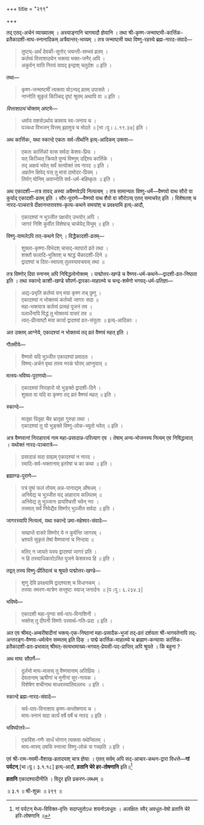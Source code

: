 +++
title = "२९९"

+++

तद् एतद्-अर्चनं व्याख्यातम् । अस्याङ्गानि चागमादौ ज्ञेयानि । तथा श्री-कृष्ण-जन्माष्टमी-कार्त्तिक-व्रतैकादशी-माघ-स्नानादिकम् अत्रैवान्तर्-भाव्यम् । तत्र जन्माष्टमी यथा विष्णु-रहस्ये ब्रह्म-नारद-संवादे—


> तुष्ट्य्-अर्थं देवकी-सूनोर् जयन्ती-सम्भवं व्रतम् ।  
> कर्तव्यं वित्ताशाठ्येन भक्त्या भक्त-जनैर् अपि ।  
> अकुर्वन् याति निरयं यावद् इन्द्राश् चतुर्दश ॥ इति ।

तथा—


> कृष्ण-जन्माष्टमीं त्यक्त्वा योऽन्यद् व्रतम् उपासते ।  
> नाप्नोति सुकृतं किञ्चिद् दृष्टं श्रुतम् अथापि वा ॥ इति ।

_वित्ताशाठ्यं_ चोक्तम् अष्टमे—


> धर्माय यशसेऽर्थाय कामाय स्व-जनाय च ।  
> पञ्चधा विभजन् वित्तम् इहामुत्र च मोदते ॥ [भा।पु। ८.१९.३७] इति ।

अथ कार्त्तिकः, यथा स्कान्दे एकतः सर्व-तीर्थानि इत्य्-आदिकम् उक्त्वा—


> एकतः कार्त्तिको वत्स सर्वदा केशव-प्रियः ।  
> यत् किञ्चित् क्रियते पुण्यं विष्णुम् उद्दिश्य कार्त्तिके ।  
> तद् अक्षयं भवेत् सर्वं सत्योक्तं तव नारद ॥ इति ।  
> अव्रतेन क्षिपेद् यस् तु मासं दामोदर-प्रियम् ।  
> तिर्यग् योनिम् अवाप्नोति सर्व-धर्म-बहिष्कृतः ॥ इति ।

अथ एकादशी—तत्र तावद् अस्या अवैष्णवेऽपि नित्यत्वम् । तत्र सामान्यतः विष्णु-धर्मे—वैष्णवो वाथ सौरो वा कुर्याद् एकादशी-व्रतम् इति । सौर-पुराणे—वैष्णवो वाथ शैवो वा सौरोऽप्य् एतत् समाचरेत् इति । विशेषतश् च नारद-पञ्चरात्रे दीक्षानन्तरावश्य-कृत्य-कथने समयांश् च प्रवक्ष्यामि इत्य्-आदौ, 


> एकादश्यां न भुञ्जीत पक्षयोर् उभयोर् अपि ।  
> जागरं निशि कुर्वीत विशेषाच् चार्चयेद् विभुम् ॥ इति ।

विष्णु-यामलेऽपि तत्-कथने दिग् । विद्धैकादशी-व्रतम्—


> शुक्ला-कृष्णा-विभेदश् चासद्-व्यापारो व्रते तथा ।  
> शक्तौ फलादि-भुक्तिश् च श्राद्धं चैकादशी-दिने ॥  
> द्वादश्यां च दिवा-स्वापस् तुलस्यावचयस् तथा ॥

तत्र विष्णोर् दिवा स्नानम् अपि निषिद्धत्वेनोक्तम् । पाद्मोत्तर-खण्डे च वैष्णव-धर्म-कथने—द्वादशी-व्रत-निष्ठता इति । तथा स्कान्दे काशी-खण्डे सौपर्ण-द्वारका-माहात्म्ये च चन्द्र-शर्मणो भगवद्-धर्म-प्रतिज्ञा—


> अद्य-प्रभृति कर्तव्यं यन् मया कृष्ण तच् छृणु ।  
> एकादश्यां न भोक्तव्यं कर्तव्यो जागरः सदा ॥  
> महा-भक्त्यात्र कर्तव्यं प्रत्यहं पूजनं तव ।  
> पलार्धेनापि विद्धं तु मोक्तव्यं वासरं तव ॥  
> त्वत्-प्रीत्याष्टौ मया कार्या द्वादश्यां व्रत-संयुताः ॥ इत्य्-आदिकाः ।

अत उक्तम् आग्नेये, एकादश्यां न भोक्तव्यं तद् व्रतं वैष्णवं महत् इति ।

गौतमीये—


> वैष्णवो यदि भुञ्जीत एकादश्यां प्रमादतः ।  
> विष्ण्व्-अर्चनं वृथा तस्य नरकं घोरम् आप्नुयात् ॥ 

मत्स्य-भविष्य-पुराणयोः—


> एकादश्यां निराहारो यो भुङ्क्ते द्वादशी-दिने ।  
> शुक्ला वा यदि वा कृष्णा तद् व्रतं वैष्णवं महत् ॥ इति ।

स्कान्दे—


> मातृहा पितृहा चैव भ्रातृहा गुरुहा तथा ।  
> एकादश्यां तु यो भुङ्क्ते विष्णु-लोक-च्युतो भवेत् ॥ इति ।

अत्र वैष्णवानां निराहारत्वं नाम महा-प्रसादान्न-परित्याग एव । तेषाम् अन्य-भोजनस्य नित्यम् एव निषिद्धत्वात् । यथोक्तं नारद-पञ्चरात्रे—


> प्रसादान्नं सदा ग्राह्यम् एकादश्यां न नारद ।  
> रमादि-सर्व-भक्तानाम् इतरेषां च का कथा ॥ इति ।

ब्रह्माण्ड-पुराणे—


> पत्रं पुष्पं फलं तोयम् अन्न-पानाद्यम् औषधम् ।  
> अनिवेद्य च भुञ्जीत यद् आहाराय कल्पितम् ॥  
> अनिवेद्य तु भुञ्जानः प्रायश्चित्ती भवेन् नरः ।  
> तस्मात् सर्वं निवेद्यैव विष्णोर् भुञ्जीत सर्वदा ॥ इति ।

जागरस्यापि नित्यत्वं, यथा स्कान्दे उमा-महेश्वर-संवादे—


> सम्प्राप्ते वासरे विष्णोर् ये न कुर्वन्ति जागरम् । \
भ्रश्यते सुकृतं तेषां वैष्णवानां च निन्दया ॥


> मतिर् न जायते यस्य द्वादश्यां जागरं प्रति ।  
> न हि तस्याधिकारोऽस्ति पूजने केशवस्य हि ॥ इति ।

तद्वत् तस्य विष्णु-प्रीतिदत्वं च श्रूयते पाद्मोत्तर-खण्डे—


> शृणु देवि प्रवक्ष्यामि द्वादश्याश् च विधानकम् ।  
> तस्याः स्मरण-मात्रेण सन्तुष्टः स्याज् जनार्दनः ॥ [प।पु। ६.२३४.३]

भविष्ये—


> एकादशी महा-पुण्या सर्व-पाप-विनाशिनी ।  
> भक्तेस् तु दीपनी विष्णोः परमार्थ-गति-प्रदा ॥ इति ।

अत एव श्रीमद्-अम्बरीषादीनां भक्त्य्-एक-निष्ठानां महा-प्रसादैक-भुजां तद्-व्रतं दर्शयता श्री-भागवतेनापि तद्-अन्तरङ्ग-वैष्णव-धर्मत्वेन सम्मतम् इति दिक् । पाद्मे कार्त्तिक-माहात्म्ये च ब्राह्मण-कन्यायाः कार्त्तिक-व्रतैकादशी-व्रत-प्रभावात् श्रीमत्-सत्यभामाख्य-भगवत्-प्रेयसी-पद-प्राप्तिर् अपि श्रूयते । किं बहुना ?

अथ माघः सौपर्णे—


> दुर्लभो माघ-मासस् तु वैष्णवानाम् अतिप्रियः ।  
> देवतानाम् ऋषीणां च मुनीनां सुर-नायक ।  
> विशेषेण शचीनाथ माधवस्यातिवल्लभः ॥ इति ।

स्कान्दे ब्रह्म-नारद-संवादे—


> सर्व-पाप-विनाशाय कृष्ण-सन्तोषणाय च ।  
> माघ-स्नानं सदा कार्यं वर्षे वर्षे च नारद ॥ इति ।

भविष्योत्तरे—


> एकविंश-गणैः सार्धं भोगान् त्यक्त्वा यथेप्सितम् ।  
> माघ-मास्य् उषसि स्नात्वा विष्णु-लोकं स गच्छति ॥ इति ।

एवं श्री-राम-नवमी-वैशाख-व्रतादयश् चात्र ज्ञेयाः । एतत् सर्वम् अपि सद्-आचार-कथन-द्वारा विधत्ते—**गां पर्यटन्** [भा।पु। ३.१.१८] इत्य्-आदौ, **व्रतानि चेरे हर-तोषणानि** इति॥[^२८७]

**व्रतानि** एकादश्यादीनीति । विदुर इति प्रकरण-लब्धम् ॥

[^२८७]:
    गां पर्यटन् मेध्य-विविक्त-वृत्तिः
    सदाप्लुतोऽधः शयनोऽवधूतः ।
    अलक्षितः स्वैर् अवधूत-वेषो
    व्रतानि चेरे हरि-तोषणानि ॥


॥ ३.१ ॥ श्री-शुकः ॥ २९९ ॥
